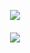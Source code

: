 <div align="center">
  
![](https://komarev.com/ghpvc/?username=LUMlNE&label=　meow　&style=flat-plastic&color=4480ab)
#### <p align="center"> ![](https://files.catbox.moe/60k52b.png)
